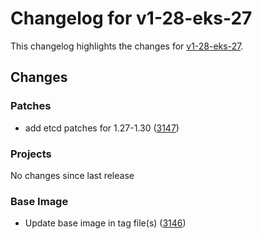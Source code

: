 # Changelog for v1-28-eks-27

This changelog highlights the changes for [v1-28-eks-27](https://github.com/aws/eks-distro/tree/v1-28-eks-27).

## Changes

### Patches
* add etcd patches for 1.27-1.30 ([3147](https://github.com/aws/eks-distro/pull/3147))

### Projects
No changes since last release

### Base Image
* Update base image in tag file(s) ([3146](https://github.com/aws/eks-distro/pull/3146))

